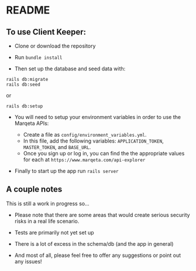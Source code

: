 # README

## To use Client Keeper:

* Clone or download the repository

* Run `bundle install`

*  Then set up the database and seed data with:
```
rails db:migrate
rails db:seed
```
or
```
rails db:setup
```

* You will need to setup your environment variables in order to use the Marqeta APIs:
  * Create a file as `config/environment_variables.yml`.
  * In this file, add the following variables: `APPLICATION_TOKEN`, `MASTER_TOKEN`, and `BASE_URL`.
  * Once you sign up or log in, you can find the the appropriate values for each at `https://www.marqeta.com/api-explorer`

* Finally to start up the app run `rails server`


## A couple notes
This is still a work in progress so...

* Please note that there are some areas that would create serious security risks in a real life scenario.

* Tests are primarily not yet set up

* There is a lot of excess in the schema/db (and the app in general)

* And most of all, please feel free to offer any suggestions or point out any issues!
